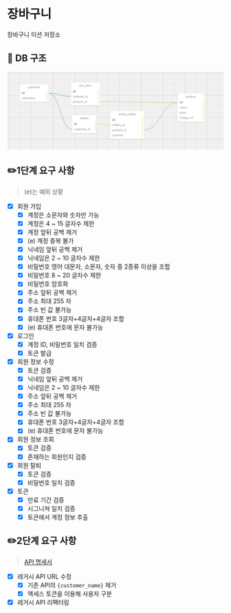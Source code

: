 # 장바구니

장바구니 미션 저장소

## 📜 DB 구조

![DB 설계도](./img/db구조.png)

## ✏️1단계 요구 사항

> (e)는 예외 상황

- [x] 회원 가입
    - [x] 계정은 소문자와 숫자만 가능
    - [x] 계정은 4 ~ 15 글자수 제한
    - [x] 계정 앞뒤 공백 제거
    - [x] (e) 계정 중복 불가
    - [x] 닉네임 앞뒤 공백 제거
    - [x] 닉네임은 2 ~ 10 글자수 제한
    - [x] 비밀번호 영어 대문자, 소문자, 숫자 중 2종류 이상을 조합
    - [x] 비밀번호 8 ~ 20 글자수 제한
    - [x] 비밀번호 암호화
    - [x] 주소 앞뒤 공백 제거
    - [x] 주소 최대 255 자
    - [x] 주소 빈 값 불가능
    - [x] 휴대폰 번호 3글자+4글자+4글자 조합
    - [x] (e) 휴대폰 번호에 문자 불가능
- [x] 로그인
    - [x] 계정 ID, 비밀번호 일치 검증
    - [x] 토큰 발급
- [x] 회원 정보 수정
    - [x] 토큰 검증
    - [x] 닉네임 앞뒤 공백 제거
    - [x] 닉네임은 2 ~ 10 글자수 제한
    - [x] 주소 앞뒤 공백 제거
    - [x] 주소 최대 255 자
    - [x] 주소 빈 값 불가능
    - [x] 휴대폰 번호 3글자+4글자+4글자 조합
    - [x] (e) 휴대폰 번호에 문자 불가능
- [x] 회원 정보 조회
    - [x] 토큰 검증
    - [x] 존재하는 회원인지 검증
- [x] 회원 탈퇴
    - [x] 토큰 검증
    - [x] 비밀번호 일치 검증
- [x] 토큰
    - [x] 만료 기간 검증
    - [x] 시그니쳐 일치 검증
    - [x] 토큰에서 계정 정보 추출

## ✏️2단계 요구 사항

> [API 명세서](https://copper-tartan-cd6.notion.site/b9faa19b47f74d28af0ae7432aeacf5b)

- [x] 레거시 API URL 수정
  - [x] 기존 API의 `{customer_name}` 제거
  - [x] 액세스 토큰을 이용해 사용자 구분
- [x] 레거시 API 리팩터링
